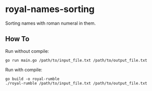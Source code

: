 # royal-names-sorting

Sorting names with roman numeral in them.

## How To

Run without compile:

```shell
go run main.go /path/to/input_file.txt /path/to/output_file.txt
```

Run with compile:

```shell
go build -o royal-rumble
./royal-rumble /path/to/input_file.txt /path/to/output_file.txt
```
